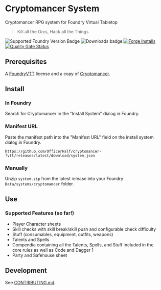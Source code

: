 # Cryptomancer System

Cryptomancer RPG system for Foundry Virtual Tabletop

> Kill all the Orcs, Hack all the Things

![Supported Foundry Version Badge](https://img.shields.io/endpoint?url=https%3A%2F%2Ffoundryshields.com%2Fversion%3Fstyle%3Dflat%26url%3Dhttps%3A%2F%2Fgithub.com%2FOfficerHalf%2Fcryptomancer-fvtt%2Freleases%2Flatest%2Fdownload%2Fsystem.json)
![Downloads badge](https://img.shields.io/github/downloads/OfficerHalf/cryptomancer-fvtt/total?color=%2370e6e6)
[![Forge Installs](https://img.shields.io/badge/dynamic/json?label=Forge%20Installs&query=package.installs&url=https%3A%2F%2Fforge-vtt.com%2Fapi%2Fbazaar%2Fpackage%2Fcryptomancer&colorB=4aa94a)](https://forge-vtt.com/bazaar#package=cryptomancer)
[![Quality Gate Status](https://sonarcloud.io/api/project_badges/measure?project=OfficerHalf_cryptomancer-fvtt&metric=alert_status)](https://sonarcloud.io/summary/new_code?id=OfficerHalf_cryptomancer-fvtt)

## Prerequisites

A [FoundryVTT](https://foundryvtt.com/) license and a copy of [Cryptomancer](http://cryptorpg.com/).

## Install

### In Foundry

Search for Cryptomancer in the "Install System" dialog in Foundry.

### Manifest URL

Paste the manifest path into the "Manifest URL" field on the install system dialog in Foundry.

`https://github.com/OfficerHalf/cryptomancer-fvtt/releases/latest/download/system.json`

### Manually

Unzip `system.zip` from the latest release into your Foundry `Data/systems/cryptomancer` folder.

## Use

### Supported Features (so far!)

- Player Character sheets
- Skill checks with skill break/skill push and configurable check difficulty
- Stuff (consumables, equipment, outfits, weapons)
- Talents and Spells
- Compendia containing all the Talents, Spells, and Stuff included in the core rules as well as Code and Dagger 1
- Party and Safehouse sheet

## Development

See [CONTRIBUTING.md](CONTRIBUTING.md).
